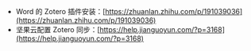 - Word 的 Zotero 插件安装：[https://zhuanlan.zhihu.com/p/191039036](https://zhuanlan.zhihu.com/p/191039036)
- 坚果云配置 Zotero 同步：[https://help.jianguoyun.com/?p=3168](https://help.jianguoyun.com/?p=3168)
